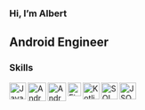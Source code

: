 ### Hi, I’m Albert
## Android Engineer
### Skills

<img align="left" width="30px" alt="Java" src="https://logoeps.com/wp-content/uploads/2011/06/java-logo-vector.png"/>
<img align="left" width="33px" alt="Android SDK" src="https://logodownload.org/wp-content/uploads/2015/05/android-logo-3-2.png"/>
<img align="left" width="33px" alt="Android Jetpack" src="https://4.bp.blogspot.com/-NnAkV5vpYuw/XNMYF4RtLvI/AAAAAAAAI70/kdgLm3cnTO4FB4rUC0v9smscN3zHJPlLgCLcBGAs/s1600/Jetpack_logo%2B%25282%2529.png"/>
<img align="left" width="24px" alt="Firebase" src="https://brandslogos.com/wp-content/uploads/images/firebase-logo-vector.svg"/>
<img align="left" width="30px" alt="Kotlin" src="http://tapfreaks.net/blog/wp-content/uploads/2017/05/Kotlin_logo-300x300.png"/>
<img align="left" width="30px" alt="SQL" src="https://nelson619.files.wordpress.com/2015/09/sql-logo.png"/>
<img align="left" width="30px" alt="JSON" src="https://upload.wikimedia.org/wikipedia/commons/thumb/c/c9/JSON_vector_logo.svg/1200px-JSON_vector_logo.svg.png"/>
